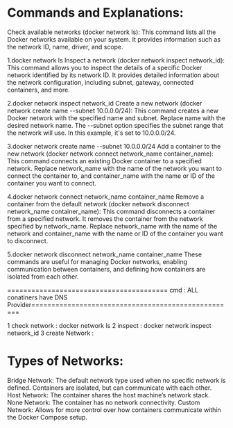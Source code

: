 # Commands and Explanations:

Check available networks (docker network ls): This command lists all the Docker networks available on your system. It provides information such as the network ID, name, driver, and scope.

1.docker network ls
Inspect a network (docker network inspect network_id): This command allows you to inspect the details of a specific Docker network identified by its network ID. It provides detailed information about the network configuration, including subnet, gateway, connected containers, and more.

2.docker network inspect network_id
Create a new network (docker network create name --subnet 10.0.0.0/24): This command creates a new Docker network with the specified name and subnet. Replace name with the desired network name. The --subnet option specifies the subnet range that the network will use. In this example, it's set to 10.0.0.0/24.

3.docker network create name --subnet 10.0.0.0/24
Add a container to the new network (docker network connect network_name container_name): This command connects an existing Docker container to a specified network. Replace network_name with the name of the network you want to connect the container to, and container_name with the name or ID of the container you want to connect.

4.docker network connect network_name container_name
Remove a container from the default network (docker network disconnect network_name container_name): This command disconnects a container from a specified network. It removes the container from the network specified by network_name. Replace network_name with the name of the network and container_name with the name or ID of the container you want to disconnect.

5.docker network disconnect network_name container_name
These commands are useful for managing Docker networks, enabling communication between containers, and defining how containers are isolated from each other.

======================================== cmd : ALL conatiners have DNS Provider===================================================

1 check network : docker network ls 2 inspect : docker network inspect network_id 3 create Network :


# Types of Networks:
Bridge Network: The default network type used when no specific network is defined. Containers are isolated, but can communicate with each other.
Host Network: The container shares the host machine’s network stack.
None Network: The container has no network connectivity.
Custom Network: Allows for more control over how containers communicate within the Docker Compose setup.